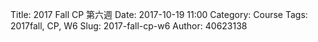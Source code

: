 Title: 2017 Fall CP 第六週
Date: 2017-10-19 11:00
Category: Course
Tags: 2017fall, CP, W6
Slug: 2017-fall-cp-w6
Author: 40623138


<!-- PELICAN_END_SUMMARY -->